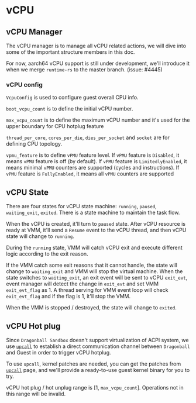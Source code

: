 # vCPU

## vCPU Manager
The vCPU manager is to manage all vCPU related actions, we will dive into some of the important structure members in this doc.

For now, aarch64 vCPU support is still under development, we'll introduce it when we merge `runtime-rs` to the master branch. (issue: #4445)

### vCPU config
`VcpuConfig` is used to configure guest overall CPU info.

`boot_vcpu_count` is to define the initial vCPU number.

`max_vcpu_count` is to define the maximum vCPU number and it's used for the upper boundary for CPU hotplug feature

`thread_per_core`, `cores_per_die`, `dies_per_socket` and `socket` are for defining CPU topology.

`vpmu_feature` is to define `vPMU` feature level.
If `vPMU` feature is `Disabled`, it means `vPMU` feature is off (by default).
If `vPMU` feature is `LimitedlyEnabled`, it means minimal `vPMU` counters are supported (cycles and instructions).
If `vPMU` feature is `FullyEnabled`, it means all `vPMU` counters are supported

## vCPU State

There are four states for vCPU state machine: `running`, `paused`, `waiting_exit`, `exited`. There is a state machine to maintain the task flow.

When the vCPU is created, it'll turn to `paused` state. After vCPU resource is ready at VMM, it'll send a `Resume` event to the vCPU thread, and then vCPU state will change to `running`.

During the `running` state, VMM will catch vCPU exit and execute different logic according to the exit reason.

If the VMM catch some exit reasons that it cannot handle, the state will change to `waiting_exit` and VMM will stop the virtual machine. 
When the state switches to `waiting_exit`, an exit event will be sent to vCPU `exit_evt`, event manager will detect the change in `exit_evt` and set VMM `exit_evt_flag` as 1. A thread serving for VMM event loop will check `exit_evt_flag` and if the flag is 1, it'll stop the VMM.

When the VMM is stopped / destroyed, the state will change to `exited`.
   
## vCPU Hot plug
Since `Dragonball Sandbox` doesn't support virtualization of ACPI system, we use [`upcall`](https://github.com/openanolis/dragonball-sandbox/tree/main/crates/dbs-upcall) to establish a direct communication channel between `Dragonball` and Guest in order to trigger vCPU hotplug.

To use `upcall`, kernel patches are needed, you can get the patches from [`upcall`](https://github.com/openanolis/dragonball-sandbox/tree/main/crates/dbs-upcall) page, and we'll provide a ready-to-use guest kernel binary for you to try.

vCPU hot plug / hot unplug range is [1, `max_vcpu_count`]. Operations not in this range will be invalid.


